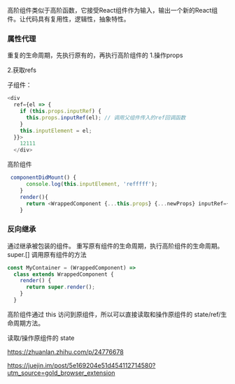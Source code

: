 高阶组件类似于高阶函数，它接受React组件作为输入，输出一个新的React组件。让代码具有复用性，逻辑性，抽象特性。



### 属性代理
重复的生命周期，先执行原有的，再执行高阶组件的 
1.操作props

2.获取refs

子组件：
```js
<div 
  ref={el => {
    if (this.props.inputRef) {
      this.props.inputRef(el); // 调用父组件传入的ref回调函数
    }
    this.inputElement = el;
  }}>
    12111
  </div>
```
高阶组件
```js
 componentDidMount() {
      console.log(this.inputElement, 'refffff');
    }
    render(){
      return <WrappedComponent {...this.props} {...newProps} inputRef={(el)=>{this.inputElement = el}}/>
    }
```


### 反向继承  
通过继承被包装的组件。 
重写原有组件的生命周期，执行高阶组件的生命周期。 
super.[] 调用原有组件的方法 
```js
const MyContainer = (WrappedComponent) =>
  class extends WrappedComponent {
    render() {
      return super.render();
    }
  }
```


高阶组件通过 this 访问到原组件，所以可以直接读取和操作原组件的 state/ref/生命周期方法。

读取/操作原组件的 state 



https://zhuanlan.zhihu.com/p/24776678


https://juejin.im/post/5e169204e51d454112714580?utm_source=gold_browser_extension



